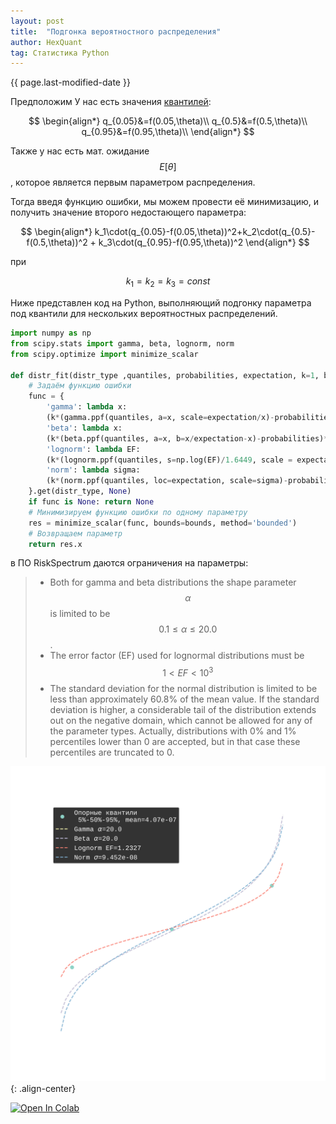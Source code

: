 ```yaml
---
layout: post
title:  "Подгонка вероятностного распределения"
author: HexQuant
tag: Статистика Python
---
```


{{ page.last-modified-date }}

<!-- Mathjax Support -->
<script type="text/javascript" async
  src="https://cdn.mathjax.org/mathjax/latest/MathJax.js?config=TeX-MML-AM_CHTML">
</script>

Предположим У нас есть значения [квантилей](https://ru.wikipedia.org/wiki/Квантиль):

$$
\begin{align*}
q_{0.05}&=f(0.05,\theta)\\
q_{0.5}&=f(0.5,\theta)\\
q_{0.95}&=f(0.95,\theta)\\
\end{align*}
$$

Также у нас есть мат. ожидание $$ E[\theta] $$, которое является первым параметром распределения.

Тогда введя функцию ошибки, мы можем провести её минимизацию, и получить значение второго недостающего параметра:

$$
\begin{align*}
k_1\cdot(q_{0.05}-f(0.05,\theta))^2+k_2\cdot(q_{0.5}-f(0.5,\theta))^2 + k_3\cdot(q_{0.95}-f(0.95,\theta))^2 
\end{align*}
$$

при

$$ k_1=k_2=k_3=const $$

Ниже представлен код на Python, выполняющий подгонку параметра под квантили для нескольких вероятностных распределений. 
```python
import numpy as np
from scipy.stats import gamma, beta, lognorm, norm
from scipy.optimize import minimize_scalar

def distr_fit(distr_type ,quantiles, probabilities, expectation, k=1, bounds=np.array([10*-3, 10**3])):
    # Задаём функцию ошибки
    func = {
        'gamma': lambda x:
        (k*(gamma.ppf(quantiles, a=x, scale=expectation/x)-probabilities)**2).sum(),
        'beta': lambda x:
        (k*(beta.ppf(quantiles, a=x, b=x/expectation-x)-probabilities)**2).sum(),
        'lognorm': lambda EF:
        (k*(lognorm.ppf(quantiles, s=np.log(EF)/1.6449, scale = expectation)-probabilities)**2).sum(),
        'norm': lambda sigma:
        (k*(norm.ppf(quantiles, loc=expectation, scale=sigma)-probabilities)**2).sum()
    }.get(distr_type, None)
    if func is None: return None
    # Минимизируем функцию ошибки по одному параметру
    res = minimize_scalar(func, bounds=bounds, method='bounded')
    # Возвращаем параметр
    return res.x
```
в ПО RiskSpectrum даются ограничения на параметры:
> * Both for gamma and beta distributions the shape parameter $$ \alpha $$ is limited to be $$ 0.1 \leq \alpha \leq 20.0 $$.
> * The error factor (EF) used for lognormal distributions must be $$ 1 < EF < 10^3 $$
> * The standard deviation for the normal distribution is limited to be less than approximately 60.8% of the mean value. If the standard deviation is higher, a considerable tail of the distribution extends out on the negative domain, which cannot be allowed for any of the parameter types. Actually, distributions with 0% and 1% percentiles lower than 0 are accepted, but in that case these percentiles are truncated to 0.

![test image](/assets/distribution_fitting_1.svg){: .align-center}

[![Open In Colab](https://colab.research.google.com/assets/colab-badge.svg)](https://colab.research.google.com/github/https://colab.research.google.com/github/HexQuant/exx/blob/main/probability-distribution-fitting.ipynb)

